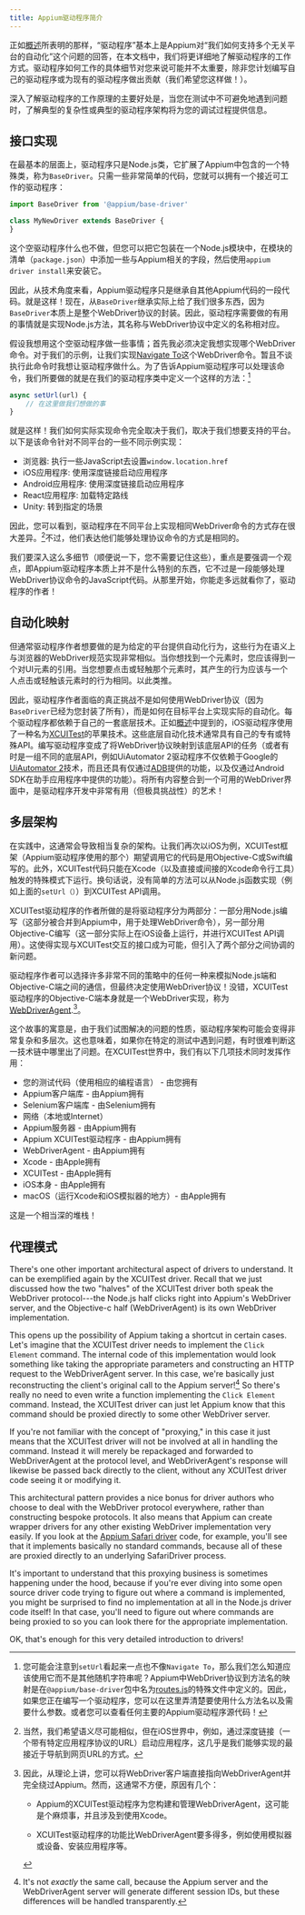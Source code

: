 ```yaml
---
title: Appium驱动程序简介
---
```


正如[概述](./appium.md)所表明的那样，“驱动程序”基本上是Appium对“我们如何支持多个无关平台的自动化”这个问题的回答，在本文档中，我们将更详细地了解驱动程序的工作方式。驱动程序如何工作的具体细节对您来说可能并不太重要，除非您计划编写自己的驱动程序或为现有的驱动程序做出贡献（我们希望您这样做！）。

深入了解驱动程序的工作原理的主要好处是，当您在测试中不可避免地遇到问题时，了解典型的复杂性或典型的驱动程序架构将为您的调试过程提供信息。

## 接口实现

在最基本的层面上，驱动程序只是Node.js类，它扩展了Appium中包含的一个特殊类，称为`BaseDriver`。只需一些非常简单的代码，您就可以拥有一个接近可工作的驱动程序：

```js
import BaseDriver from '@appium/base-driver'

class MyNewDriver extends BaseDriver {
}
```

这个空驱动程序什么也不做，但您可以把它包装在一个Node.js模块中，在模块的清单（`package.json`）中添加一些与Appium相关的字段，然后使用`appium driver install`来安装它。

因此，从技术角度来看，Appium驱动程序只是继承自其他Appium代码的一段代码。就是这样！现在，从`BaseDriver`继承实际上给了我们很多东西，因为`BaseDriver`本质上是整个WebDriver协议的封装。因此，驱动程序需要做的有用的事情就是实现Node.js方法，其名称与WebDriver协议中定义的名称相对应。

假设我想用这个空驱动程序做一些事情；首先我必须决定我想实现哪个WebDriver命令。对于我们的示例，让我们实现[Navigate To](https://w3c.github.io/webdriver/#navigate-to)这个WebDriver命令。暂且不谈执行此命令时我想让驱动程序做什么。为了告诉Appium驱动程序可以处理该命令，我们所要做的就是在我们的驱动程序类中定义一个这样的方法：[^1]

```js
async setUrl(url) {
    // 在这里做我们想做的事
}
```

[^1]: 您可能会注意到`setUrl`看起来一点也不像`Navigate To`，那么我们怎么知道应该使用它而不是其他随机字符串呢？Appium中WebDriver协议到方法名的映射是在`@appium/base-driver`包中名为[routes.js](https://github.com/appium/appium/blob/master/packages/base-driver/lib/protocol/routes.js)的特殊文件中定义的。因此，如果您正在编写一个驱动程序，您可以在这里弄清楚要使用什么方法名以及需要什么参数。或者您可以查看任何主要的Appium驱动程序源代码！

就是这样！我们如何实际实现命令完全取决于我们，取决于我们想要支持的平台。以下是该命令针对不同平台的一些不同示例实现：

- 浏览器: 执行一些JavaScript去设置`window.location.href`
- iOS应用程序: 使用深度链接启动应用程序
- Android应用程序: 使用深度链接启动应用程序
- React应用程序: 加载特定路线
- Unity: 转到指定的场景

因此，您可以看到，驱动程序在不同平台上实现相同WebDriver命令的方式存在很大差异。[^2]不过，他们表达他们能够处理协议命令的方式是相同的。

[^2]: 当然，我们希望语义尽可能相似，但在iOS世界中，例如，通过深度链接（一个带有特定应用程序协议的URL）启动应用程序，这几乎是我们能够实现的最接近于导航到网页URL的方式。

我们要深入这么多细节（顺便说一下，您不需要记住这些），重点是要强调一个观点，即Appium驱动程序本质上并不是什么特别的东西，它不过是一段能够处理WebDriver协议命令的JavaScript代码。从那里开始，你能走多远就看你了，驱动程序的作者！

## 自动化映射

但通常驱动程序作者想要做的是为给定的平台提供自动化行为，这些行为在语义上与浏览器的WebDriver规范实现非常相似。当你想找到一个元素时，您应该得到一个对UI元素的引用。当您想要点击或轻触那个元素时，其产生的行为应该与一个人点击或轻触该元素时的行为相同。以此类推。

因此，驱动程序作者面临的真正挑战不是如何使用WebDriver协议（因为`BaseDriver`已经为您封装了所有），而是如何在目标平台上实现实际的自动化。每个驱动程序都依赖于自己的一套底层技术。正如[概述](index.md)中提到的，iOS驱动程序使用了一种名为[XCUITest](https://developer.apple.com/documentation/xctest/xcuielement)的苹果技术。这些底层自动化技术通常具有自己的专有或特殊API。编写驱动程序变成了将WebDriver协议映射到该底层API的任务（或者有时是一组不同的底层API，例如UiAutomator 2驱动程序不仅依赖于Google的[UiAutomator 2](https://developer.android.com/training/testing/other-components/ui-automator)技术，而且还具有仅通过[ADB](https://developer.android.com/tools/adb)提供的功能，以及仅通过Android SDK在助手应用程序中提供的功能）。将所有内容整合到一个可用的WebDriver界面中，是驱动程序开发中非常有用（但极具挑战性）的艺术！

## 多层架构

在实践中，这通常会导致相当复杂的架构。让我们再次以iOS为例，XCUITest框架（Appium驱动程序使用的那个）期望调用它的代码是用Objective-C或Swift编写的。此外，XCUITest代码只能在Xcode（以及直接或间接的Xcode命令行工具）触发的特殊模式下运行。换句话说，没有简单的方法可以从Node.js函数实现（例如上面的`setUrl（）`）到XCUITest API调用。

XCUITest驱动程序的作者所做的是将驱动程序分为两部分：一部分用Node.js编写（这部分被合并到Appium中，用于处理WebDriver命令），另一部分用Objective-C编写（这一部分实际上在iOS设备上运行，并进行XCUITest API调用）。这使得实现与XCUITest交互的接口成为可能，但引入了两个部分之间协调的新问题。

驱动程序作者可以选择许多非常不同的策略中的任何一种来模拟Node.js端和Objective-C端之间的通信，但最终决定使用WebDriver协议！没错，XCUITest驱动程序的Objective-C端本身就是一个WebDriver实现，称为[WebDriverAgent](https://github.com/appium/webdriveragent).[^3]。

[^3]: 因此，从理论上讲，您可以将WebDriver客户端直接指向WebDriverAgent并完全绕过Appium。然而，这通常不方便，原因有几个：

    - Appium的XCUITest驱动程序为您构建和管理WebDriverAgent，这可能是个麻烦事，并且涉及到使用Xcode。

    - XCUITest驱动程序的功能比WebDriverAgent要多得多，例如使用模拟器或设备、安装应用程序等。

这个故事的寓意是，由于我们试图解决的问题的性质，驱动程序架构可能会变得非常复杂和多层次。这也意味着，如果你在特定的测试中遇到问题，有时很难判断这一技术链中哪里出了问题。在XCUITest世界中，我们有以下几项技术同时发挥作用：

- 您的测试代码（使用相应的编程语言） - 由您拥有
- Appium客户端库 - 由Appium拥有
- Selenium客户端库 - 由Selenium拥有
- 网络（本地或Internet）
- Appium服务器 - 由Appium拥有
- Appium XCUITest驱动程序 - 由Appium拥有
- WebDriverAgent - 由Appium拥有
- Xcode - 由Apple拥有
- XCUITest - 由Apple拥有
- iOS本身 - 由Apple拥有
- macOS（运行Xcode和iOS模拟器的地方）- 由Apple拥有

这是一个相当深的堆栈！

## 代理模式

There's one other important architectural aspect of drivers to understand. It can be exemplified
again by the XCUITest driver. Recall that we just discussed how the two "halves" of the XCUITest
driver both speak the WebDriver protocol---the Node.js half clicks right into Appium's WebDriver
server, and the Objective-c half (WebDriverAgent) is its own WebDriver implementation.

This opens up the possibility of Appium taking a shortcut in certain cases. Let's imagine that the
XCUITest driver needs to implement the `Click Element` command. The internal code of this
implementation would look something like taking the appropriate parameters and constructing an HTTP
request to the WebDriverAgent server. In this case, we're basically just reconstructing the
client's original call to the Appium server![^4] So there's really no need to even write a function
implementing the `Click Element` command. Instead, the XCUITest driver can just let Appium know
that this command should be proxied directly to some other WebDriver server.

[^4]: It's not *exactly* the same call, because the Appium server and the WebDriverAgent server
  will generate different session IDs, but these differences will be handled transparently.

If you're not familiar with the concept of "proxying," in this case it just means that the XCUITest
driver will not be involved at all in handling the command. Instead it will merely be repackaged
and forwarded to WebDriverAgent at the protocol level, and WebDriverAgent's response will likewise
be passed back directly to the client, without any XCUITest driver code seeing it or modifying it.

This architectural pattern provides a nice bonus for driver authors who choose to deal with the
WebDriver protocol everywhere, rather than constructing bespoke protocols. It also means that
Appium can create wrapper drivers for any other existing WebDriver implementation very easily. If
you look at the [Appium Safari driver](https://github.com/appium/appium-safari-driver) code, for
example, you'll see that it implements basically no standard commands, because all of these are
proxied directly to an underlying SafariDriver process.

It's important to understand that this proxying business is sometimes happening under the hood,
because if you're ever diving into some open source driver code trying to figure out where
a command is implemented, you might be surprised to find no implementation at all in the Node.js
driver code itself! In that case, you'll need to figure out where commands are being proxied to so
you can look there for the appropriate implementation.

OK, that's enough for this very detailed introduction to drivers!
